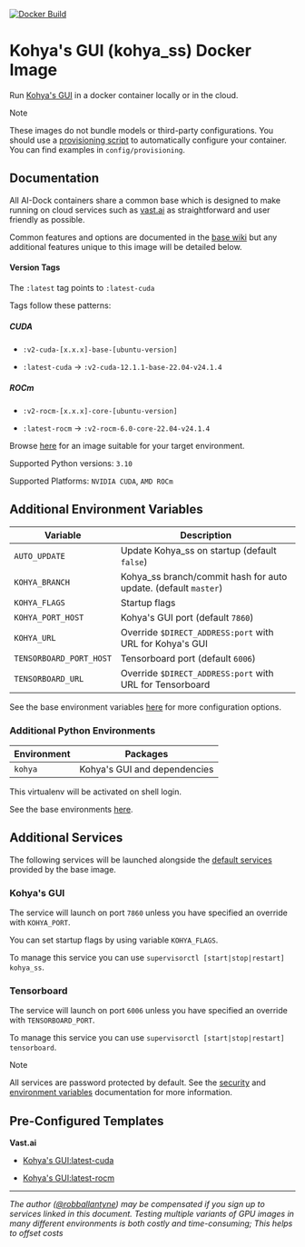 [![Docker Build](https://github.com/ai-dock/kohya_ss/actions/workflows/docker-build.yml/badge.svg)](https://github.com/ai-dock/kohya_ss/actions/workflows/docker-build.yml)

# Kohya's GUI (kohya_ss) Docker Image

Run [Kohya's GUI](https://github.com/bmaltais/kohya_ss) in a docker container locally or in the cloud.

>[!NOTE]  
>These images do not bundle models or third-party configurations. You should use a [provisioning script](https://github.com/ai-dock/base-image/wiki/4.0-Running-the-Image#provisioning-script) to automatically configure your container. You can find examples in `config/provisioning`.

## Documentation

All AI-Dock containers share a common base which is designed to make running on cloud services such as [vast.ai](https://link.ai-dock.org/vast.ai) as straightforward and user friendly as possible.

Common features and options are documented in the [base wiki](https://github.com/ai-dock/base-image/wiki) but any additional features unique to this image will be detailed below.


#### Version Tags

The `:latest` tag points to `:latest-cuda`

Tags follow these patterns:

##### _CUDA_
- `:v2-cuda-[x.x.x]-base-[ubuntu-version]`

- `:latest-cuda` &rarr; `:v2-cuda-12.1.1-base-22.04-v24.1.4`

##### _ROCm_
- `:v2-rocm-[x.x.x]-core-[ubuntu-version]`

- `:latest-rocm` &rarr; `:v2-rocm-6.0-core-22.04-v24.1.4`


Browse [here](https://github.com/ai-dock/stable-diffusion-webui/pkgs/container/stable-diffusion-webui) for an image suitable for your target environment.

Supported Python versions: `3.10`

Supported Platforms: `NVIDIA CUDA`, `AMD ROCm`

## Additional Environment Variables

| Variable                 | Description |
| ------------------------ | ----------- |
| `AUTO_UPDATE`            | Update Kohya_ss on startup (default `false`) |
| `KOHYA_BRANCH`           | Kohya_ss branch/commit hash for auto update. (default `master`) |
| `KOHYA_FLAGS`            | Startup flags |
| `KOHYA_PORT_HOST`        | Kohya's GUI port (default `7860`) |
| `KOHYA_URL`              | Override `$DIRECT_ADDRESS:port` with URL for Kohya's GUI |
| `TENSORBOARD_PORT_HOST`  | Tensorboard port (default `6006`) |
| `TENSORBOARD_URL`        | Override `$DIRECT_ADDRESS:port` with URL for Tensorboard |

See the base environment variables [here](https://github.com/ai-dock/base-image/wiki/2.0-Environment-Variables) for more configuration options.

### Additional Python Environments

| Environment    | Packages |
| -------------- | ----------------------------------------- |
| `kohya`        | Kohya's GUI and dependencies |

This virtualenv will be activated on shell login.

See the base environments [here](https://github.com/ai-dock/base-image/wiki/1.0-Included-Software#installed-micromamba-environments).


## Additional Services

The following services will be launched alongside the [default services](https://github.com/ai-dock/base-image/wiki/1.0-Included-Software) provided by the base image.

### Kohya's GUI

The service will launch on port `7860` unless you have specified an override with `KOHYA_PORT`.

You can set startup flags by using variable `KOHYA_FLAGS`.

To manage this service you can use `supervisorctl [start|stop|restart] kohya_ss`.

### Tensorboard

The service will launch on port `6006` unless you have specified an override with `TENSORBOARD_PORT`.

To manage this service you can use `supervisorctl [start|stop|restart] tensorboard`.

>[!NOTE]
>All services are password protected by default. See the [security](https://github.com/ai-dock/base-image/wiki#security) and [environment variables](https://github.com/ai-dock/base-image/wiki/2.0-Environment-Variables) documentation for more information.


## Pre-Configured Templates

**Vast.​ai**

- [Kohya's GUI:latest-cuda](https://link.ai-dock.org/template-vast-kohya_ss)

- [Kohya's GUI:latest-rocm](https://link.ai-dock.org/template-vast-kohya_ss-rocm)

---

_The author ([@robballantyne](https://github.com/robballantyne)) may be compensated if you sign up to services linked in this document. Testing multiple variants of GPU images in many different environments is both costly and time-consuming; This helps to offset costs_